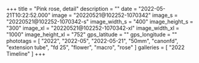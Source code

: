 +++
title = "Pink rose, detail"
description = ""
date = "2022-05-21T10:22:52.000"
image = "20220521@102252-1070342"
image_s = "20220521@102252-1070342-s"
image_width_s = "400"
image_height_s = "300"
image_xl = "20220521@102252-1070342-xl"
image_width_xl = "1000"
image_height_xl = "752"
gps_latitude = ""
gps_longitude = ""
phototags = [ "2022", "2022-05", "2022-05-21", "50mm", "canonfd", "extension tube", "fd 25", "flower", "macro", "rose" ]
galleries = [ "2022 Timeline" ]
+++
